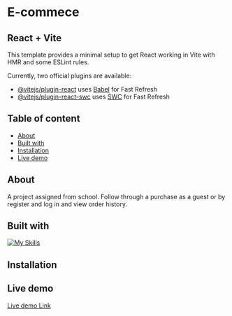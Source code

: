 # E-commece

## React + Vite

This template provides a minimal setup to get React working in Vite with HMR and some ESLint rules.

Currently, two official plugins are available:

- [@vitejs/plugin-react](https://github.com/vitejs/vite-plugin-react/blob/main/packages/plugin-react/README.md) uses [Babel](https://babeljs.io/) for Fast Refresh
- [@vitejs/plugin-react-swc](https://github.com/vitejs/vite-plugin-react-swc) uses [SWC](https://swc.rs/) for Fast Refresh

## Table of content
* [About](#about)
* [Built with](#built-with)
* [Installation](#installation)
* [Live demo](#live-demo)

## About
A project assigned from school. Follow through a purchase as a guest or by register and log in and view order history. 

## Built with
[![My Skills](https://skillicons.dev/icons?i=js,react,vite,tailwind)](https://skillicons.dev)

## Installation

## Live demo
[Live demo Link]()



